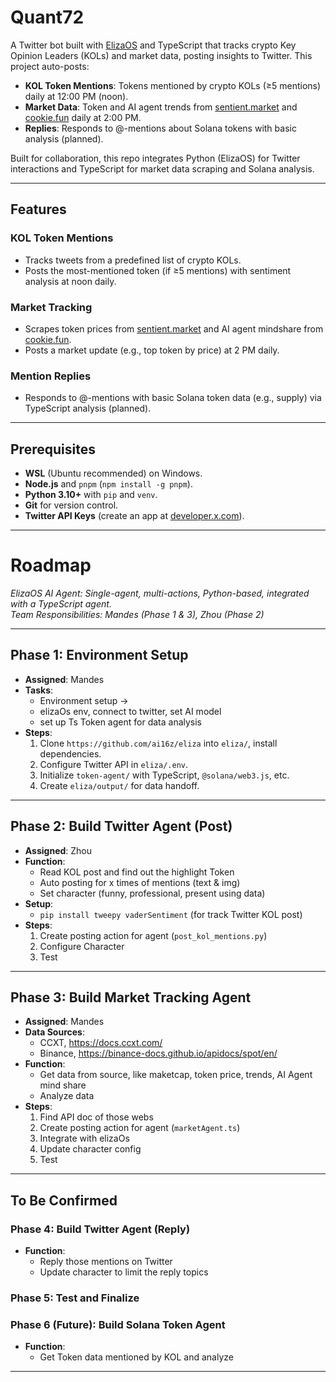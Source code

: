 # Quant72

A Twitter bot built with [ElizaOS](https://github.com/ai16z/eliza) and TypeScript that tracks crypto Key Opinion Leaders (KOLs) and market data, posting insights to Twitter. This project auto-posts:

- **KOL Token Mentions**: Tokens mentioned by crypto KOLs (≥5 mentions) daily at 12:00 PM (noon).
- **Market Data**: Token and AI agent trends from [sentient.market](https://www.sentient.market/) and [cookie.fun](https://www.cookie.fun/) daily at 2:00 PM.
- **Replies**: Responds to @-mentions about Solana tokens with basic analysis (planned).

Built for collaboration, this repo integrates Python (ElizaOS) for Twitter interactions and TypeScript for market data scraping and Solana analysis.

---

## Features

### KOL Token Mentions
- Tracks tweets from a predefined list of crypto KOLs.
- Posts the most-mentioned token (if ≥5 mentions) with sentiment analysis at noon daily.

### Market Tracking
- Scrapes token prices from [sentient.market](https://www.sentient.market/) and AI agent mindshare from [cookie.fun](https://www.cookie.fun/).
- Posts a market update (e.g., top token by price) at 2 PM daily.

### Mention Replies
- Responds to @-mentions with basic Solana token data (e.g., supply) via TypeScript analysis (planned).

---

## Prerequisites

- **WSL** (Ubuntu recommended) on Windows.
- **Node.js** and `pnpm` (`npm install -g pnpm`).
- **Python 3.10+** with `pip` and `venv`.
- **Git** for version control.
- **Twitter API Keys** (create an app at [developer.x.com](https://developer.x.com)).

---
# Roadmap

*ElizaOS AI Agent: Single-agent, multi-actions, Python-based, integrated with a TypeScript agent.*  
*Team Responsibilities: Mandes (Phase 1 & 3), Zhou (Phase 2)*

---

## Phase 1: Environment Setup
- **Assigned**: Mandes
- **Tasks**:
  - Environment setup ->
  - elizaOs env, connect to twitter, set AI model
  - set up Ts Token agent for data analysis
- **Steps**:
  1. Clone `https://github.com/ai16z/eliza` into `eliza/`, install dependencies.
  2. Configure Twitter API in `eliza/.env`.
  3. Initialize `token-agent/` with TypeScript, `@solana/web3.js`, etc.
  4. Create `eliza/output/` for data handoff.

---

## Phase 2: Build Twitter Agent (Post)
- **Assigned**: Zhou
- **Function**:
  - Read KOL post and find out the highlight Token
  - Auto posting for x times of mentions (text & img)
  - Set character (funny, professional, present using data)
- **Setup**:
  - `pip install tweepy vaderSentiment` (for track Twitter KOL post)
- **Steps**:
  1. Create posting action for agent (`post_kol_mentions.py`)
  2. Configure Character
  3. Test

---

## Phase 3: Build Market Tracking Agent
- **Assigned**: Mandes
- **Data Sources**:
  - CCXT, https://docs.ccxt.com/
  - Binance, https://binance-docs.github.io/apidocs/spot/en/
- **Function**:
  - Get data from source, like maketcap, token price, trends, AI Agent mind share
  - Analyze data
- **Steps**:
  1. Find API doc of those webs
  2. Create posting action for agent (`marketAgent.ts`)
  3. Integrate with elizaOs
  4. Update character config
  5. Test

---

## To Be Confirmed

### Phase 4: Build Twitter Agent (Reply)
- **Function**:
  - Reply those mentions on Twitter
  - Update character to limit the reply topics

### Phase 5: Test and Finalize

### Phase 6 (Future): Build Solana Token Agent
- **Function**:
  - Get Token data mentioned by KOL and analyze

---
